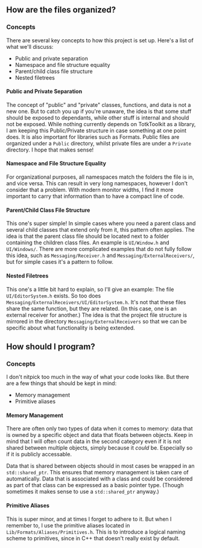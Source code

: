 ## How are the files organized?
### Concepts
There are several key concepts to how this project is set up. Here's a list of what we'll discuss:
* Public and private separation
* Namespace and file structure equality
* Parent/child class file structure
* Nested filetrees

#### Public and Private Separation
The concept of "public" and "private" classes, functions, and data is not a new one. But to catch you up if you're unaware, the idea is that some stuff should be exposed to dependants, while other stuff is internal and should not be exposed. While nothing currently depends on TotkToolkit as a library, I am keeping this Public/Private structure in case something at one point does. It is also important for libraries such as Formats. Public files are organized under a `Public` directory, whilst private files are under a `Private` directory. I hope that makes sense!

#### Namespace and File Structure Equality
For organizational purposes, all namespaces match the folders the file is in, and vice versa. This can result in very long namespaces, however I don't consider that a problem. With modern monitor widths, I find it more important to carry that information than to have a compact line of code.

#### Parent/Child Class File Structure
This one's super simple! In simple cases where you need a parent class and several child classes that extend only from it, this pattern often applies. The idea is that the parent class file should be located next to a folder containing the children class files. An example is `UI/Window.h` and `UI/Windows/`.
There are more complicated examples that do not fully follow this idea, such as `Messaging/Receiver.h` and `Messaging/ExternalReceivers/`, but for simple cases it's a pattern to follow.


#### Nested Filetrees
This one's a little bit hard to explain, so I'll give an example:
The file `UI/EditorSystem.h` exists. So too does `Messaging/ExternalReceivers/UI/EditorSystem.h`. It's not that these files share the same function, but they are related. (In this case, one is an external receiver for another.) The idea is that the project file structure is mirrored in the directory `Messaging/ExternalReceivers` so that we can be specific about what functionality is being extended.

## How should I program?
### Concepts
I don't nitpick too much in the way of what your code looks like. But there are a few things that should be kept in mind:
* Memory management
* Primitive aliases

#### Memory Management
There are often only two types of data when it comes to memory: data that is owned by a specific object and data that floats between objects. Keep in mind that I will often count data in the second category even if it is not shared between multiple objects, simply because it *could* be. Especially so if it is publicly accessable.

Data that is shared between objects should in most cases be wrapped in an `std::shared_ptr`. This ensures that memory management is taken care of automatically. Data that is associated with a class and could be considered as part of that class can be expressed as a basic pointer type. (Though sometimes it makes sense to use a `std::shared_ptr` anyway.)

#### Primitive Aliases
This is super minor, and at times I forget to adhere to it. But when I remember to, I use the primitive aliases located in `Lib/Formats/Aliases/Primitives.h`. This is to introduce a logical naming scheme to primitives, since in C++ that doesn't really exist by default.